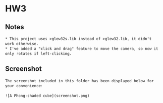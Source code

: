 # HW3

## Notes

    * This project uses >glew32s.lib instead of >glew32.lib, it didn't work otherwise.
    * I've added a "click and drag" feature to move the camera, so now it only rotates if left-clicking.

## Screenshot

    The screenshot included in this folder has been displayed below for your convenience:

    ![A Phong-shaded cube](screenshot.png)
